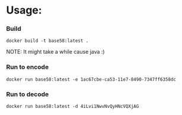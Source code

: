 # Usage:

### Build
```
docker build -t base58:latest .
```
NOTE: It might take a while cause java :)

### Run to encode
```
docker run base58:latest -e 1ac67cbe-ca53-11e7-8490-7347ff6358dc
```

### Run to decode
```
docker run base58:latest -d 4iLvi1NwvNvQyHNcVQXjAG
```
